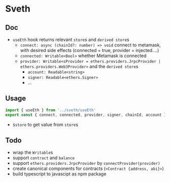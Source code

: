 # Sveth

## Doc
- `useEth` hook returns relevant `store`s and `derived store`s
  - `connect: async (chainId?: number) => void` connect to metamask, with desired side effects (connected = true, provider = injected....)
  - `connected: Writable<Bool>` whether Metamask is connected 
  - `provider: Writable<sProvider = ethers.providers.JrpcProvider | ethers.providers.Web3Provider>` and the `derived store`s
    - `account: Readable<string>`
    - `signer: Readable<ethers.Signer>`
    - ...

## Usage
```ts
import { useEth } from '../sveth/useEth'
export const { connect, connected, provider, signer, chainId, account } = useEth()
```
- `$store` to get value from `store`s

## Todo
- wrap the `Writable`s
- support `contract` and `balance`
- support `ethers.providers.JrpcProvider` by `connectProvider(provider)`
- create canonical components for contracts (`<Contract {address, abi}>`)
- build typescript to javascipt as npm package